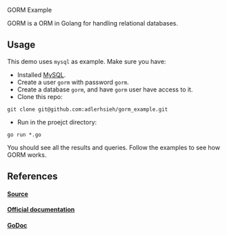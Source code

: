  GORM Example

GORM is a ORM in Golang for handling relational databases.

## Usage

This demo uses `mysql` as example. Make sure you have:

- Installed [MySQL](https://www.mysql.com/downloads/).
-  Create a user `gorm` with password `gorm`.
-  Create a database `gorm`, and have `gorm` user have access to it.
-  Clone this repo:

```
git clone git@github.com:adlerhsieh/gorm_example.git
```

-  Run in the proejct directory:

```
go run *.go
```

You should see all the results and queries. 
Follow the examples to see how GORM works.

## References

#### [Source](https://github.com/jinzhu/gorm)
#### [Official documentation](http://jinzhu.me/gorm/)
#### [GoDoc](https://godoc.org/github.com/jinzhu/gorm)

